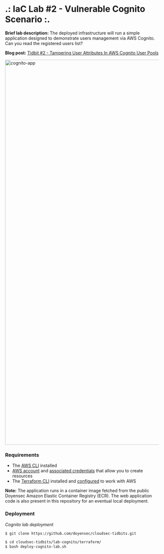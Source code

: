 # .: IaC Lab #2 - Vulnerable Cognito Scenario :.

**Brief lab description:** The deployed infrastructure will run a simple application designed to demonstrate users management via AWS Cognito. Can you read the registered users list?

**Blog post:** [Tidbit #2 - Tampering User Attributes In AWS Cognito User Pools](https://blog.doyensec.com/2023/01/24/tampering-unrestricted-user-attributes-aws-cognito.html)

<img width="1259" alt="cognito-app" src="https://user-images.githubusercontent.com/77505868/214042925-de819a0d-9cf8-49a0-9315-f78b70356d50.png">

### Requirements
- The [AWS CLI](https://docs.aws.amazon.com/cli/latest/userguide/install-cliv2.html) installed
- [AWS account](https://aws.amazon.com/free) and [associated credentials](https://docs.aws.amazon.com/general/latest/gr/aws-sec-cred-types.html) that allow you to create resources
- The [Terraform CLI](https://learn.hashicorp.com/tutorials/terraform/install-cli?in=terraform/aws-get-started)  installed and [configured](https://registry.terraform.io/providers/hashicorp/aws/latest/docs#authentication-and-configuration) to work with AWS
  
**Note:** The application runs in a container image fetched from the public Doyensec Amazon Elastic Container Registry  (ECR). The web application code is also present in this repository for an eventual local deployment.  

### Deployment

*Cognito lab deployment*

```bash
$ git clone https://github.com/doyensec/cloudsec-tidbits.git

$ cd cloudsec-tidbits/lab-cognito/terraform/
$ bash deploy-cognito-lab.sh
```
